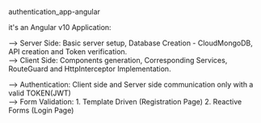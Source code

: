 authentication_app-angular

it's an Angular v10 Application:   

--> Server Side: Basic server setup, Database Creation - CloudMongoDB, API  creation and Token verification.  
--> Client Side: Components generation, Corresponding Services, RouteGuard and HttpInterceptor Implementation.  

--> Authentication: Client side and Server side communication only with a valid TOKEN(JWT)  
--> Form Validation: 1. Template Driven (Registration Page) 2. Reactive Forms (Login Page)
